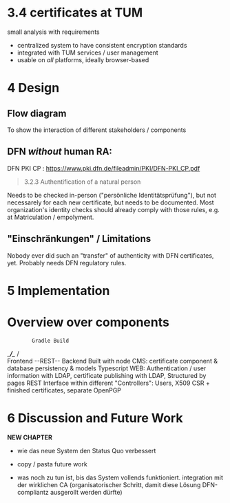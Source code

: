 # 3.4 certificates at TUM

small analysis with requirements
* centralized system to have consistent encryption standards
* integrated with TUM services / user management
* usable on *all* platforms, ideally browser-based

# 4 Design

## Flow diagram
To show the interaction of different stakeholders / components

## DFN *without* human RA:
DFN PKI CP : https://www.pki.dfn.de/fileadmin/PKI/DFN-PKI_CP.pdf
> 3.2.3 Authentification of a natural person

Needs to be checked in-person ("persönliche Identitätsprüfung"), but not necessarely for each new certificate, but needs to be documented.
Most organization's identity checks should already comply with those rules, e.g. at Matriculation / empolyment.

## "Einschränkungen" / Limitations
Nobody ever did such an "transfer" of authenticity with DFN certificates, yet.
Probably needs DFN regulatory rules.

# 5 Implementation

# Overview over components
            Gradle Build
 ________________/\________________
/                                  \
Frontend            --REST-- Backend
Built with node         CMS: certificate component & database persistency & models
Typescript              WEB: Authentication / user information with LDAP, certificate publishing with LDAP, 
Structured by pages          REST Interface within different "Controllers": Users, X509 CSR + finished certificates, separate OpenPGP

# 6 Discussion and Future Work
**NEW CHAPTER**

* wie das neue System den Status Quo verbessert

* copy / pasta future work

* was noch zu tun ist, bis das System vollends funktioniert. integration mit der wirklichen CA
(organisatorischer Schritt, damit diese Lösung DFN-compliantz ausgerollt werden dürfte)
